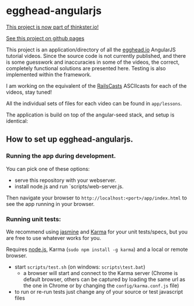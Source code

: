 # egghead-angularjs

[This project is now part of thinkster.io!](http://www.thinkster.io)

[See this project on github pages](http://msfrisbie.github.io/egghead-angularjs/)

This project is an application/directory of all the [egghead.io](http://www.egghead.io/) AngularJS
tutorial videos. Since the source code is not currently published, and there is some guesswork and
inaccuracies in some of the videos, the correct, completely functional solutions are presented
here. Testing is also implemented within the framework.

I am working on the equivalent of the [RailsCasts](http://railscasts.com) ASCIIcasts for each of the
videos, stay tuned!

All the individual sets of files for each video can be found in `app/lessons`.


The application is build on top of the angular-seed stack, and setup is identical:



## How to set up egghead-angularjs.

### Running the app during development.

You can pick one of these options:

* serve this repository with your webserver.
* install node.js and run `scripts/web-server.js.

Then navigate your browser to `http://localhost:<port>/app/index.html` to see the app running in
your browser.


### Running unit tests:

We recommend using [jasmine](http://pivotal.github.com/jasmine/) and
[Karma](http://karma-runner.github.io) for your unit tests/specs, but you are free
to use whatever works for you.

Requires [node.js](http://nodejs.org/), Karma (`sudo npm install -g karma`) and a local
or remote browser.

* start `scripts/test.sh` (on windows: `scripts\test.bat`)
  * a browser will start and connect to the Karma server (Chrome is default browser, others can be captured by loading the same url as the one in Chrome or by changing the `config/karma.conf.js` file)
* to run or re-run tests just change any of your source or test javascript files
